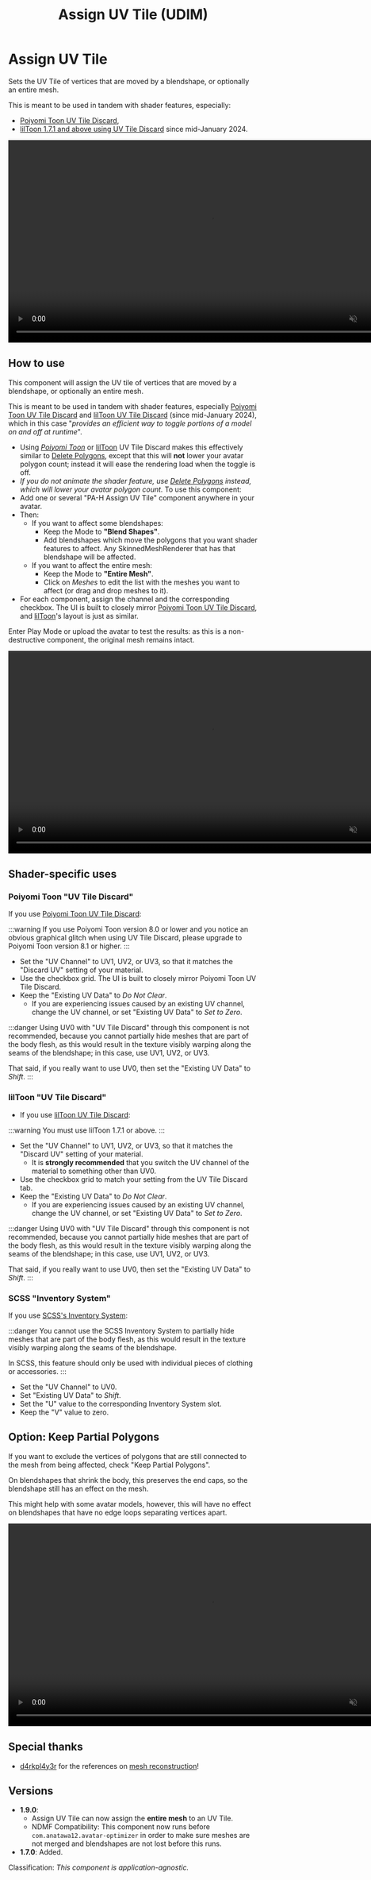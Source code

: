﻿---
title: Assign UV Tile (UDIM)
---

# Assign UV Tile

Sets the UV Tile of vertices that are moved by a blendshape, or optionally an entire mesh.

This is meant to be used in tandem with shader features, especially:
- [Poiyomi Toon UV Tile Discard](https://www.poiyomi.com/special-fx/uv-tile-discard),
- [lilToon 1.7.1 and above using UV Tile Discard](https://twitter.com/lil_xyzw/status/1747601947069464752) since mid-January 2024.

<video controls muted width="816">
    <source src={require('../img/13rQ7HGwPr.mp4').default}/>
</video>

## How to use

This component will assign the UV tile of vertices that are moved by a blendshape, or optionally an entire mesh.

This is meant to be used in tandem with shader features, especially [Poiyomi Toon UV Tile Discard](https://www.poiyomi.com/special-fx/uv-tile-discard) and [lilToon UV Tile Discard](https://twitter.com/lil_xyzw/status/1747601947069464752) (since mid-January 2024),
which in this case "*provides an efficient way to toggle portions of a model on and off at runtime*".

- Using *[Poiyomi Toon](https://www.poiyomi.com/special-fx/uv-tile-discard)* or [lilToon](https://twitter.com/lil_xyzw/status/1747601947069464752) UV Tile Discard makes this effectively similar to [Delete Polygons](./delete-polygons),
except that this will **not** lower your avatar polygon count; instead it will ease the rendering load when the toggle is off.
- *If you do not animate the shader feature, use [Delete Polygons](./delete-polygons) instead, which will lower your avatar polygon count.*
To use this component:
- Add one or several "PA-H Assign UV Tile" component anywhere in your avatar.
- Then:
    - If you want to affect some blendshapes:
      - Keep the Mode to **"Blend Shapes"**.
      - Add blendshapes which move the polygons that you want shader features to affect. Any SkinnedMeshRenderer that has that blendshape will be affected.
    - If you want to affect the entire mesh:
      - Keep the Mode to **"Entire Mesh"**.
      - Click on *Meshes* to edit the list with the meshes you want to affect (or drag and drop meshes to it).
- For each component, assign the channel and the corresponding checkbox. The UI is built to closely mirror [Poiyomi Toon UV Tile Discard](https://www.poiyomi.com/special-fx/uv-tile-discard), and [lilToon](https://twitter.com/lil_xyzw/status/1747601947069464752)'s layout is just as similar.

Enter Play Mode or upload the avatar to test the results: as this is a non-destructive component, the original mesh remains intact.

<video controls muted width="816">
    <source src={require('../img/pOxhnkOYpj.mp4').default}/>
</video>

## Shader-specific uses

### Poiyomi Toon "UV Tile Discard"

If you use [Poiyomi Toon UV Tile Discard](https://www.poiyomi.com/special-fx/uv-tile-discard):

:::warning
If you use Poiyomi Toon version 8.0 or lower and you notice an obvious graphical glitch when using UV Tile Discard,
please upgrade to Poiyomi Toon version 8.1 or higher.
:::

- Set the "UV Channel" to UV1, UV2, or UV3, so that it matches the "Discard UV" setting of your material.
- Use the checkbox grid. The UI is built to closely mirror Poiyomi Toon UV Tile Discard.
- Keep the "Existing UV Data" to *Do Not Clear*.
  - If you are experiencing issues caused by an existing UV channel, change the UV channel, or set "Existing UV Data" to *Set to Zero*.

:::danger
Using UV0 with "UV Tile Discard" through this component is not recommended, because you cannot partially hide meshes that are part of the body flesh,
as this would result in the texture visibly warping along the seams of the blendshape; in this case, use UV1, UV2, or UV3.

That said, if you really want to use UV0, then set the "Existing UV Data" to *Shift*.
:::

### lilToon "UV Tile Discard"

- If you use [lilToon UV Tile Discard](https://twitter.com/lil_xyzw/status/1747601947069464752):

:::warning
You must use lilToon 1.7.1 or above.
:::

- Set the "UV Channel" to UV1, UV2, or UV3, so that it matches the "Discard UV" setting of your material.
  - It is **strongly recommended** that you switch the UV channel of the material to something other than UV0.
- Use the checkbox grid to match your setting from the UV Tile Discard tab.
- Keep the "Existing UV Data" to *Do Not Clear*.
  - If you are experiencing issues caused by an existing UV channel, change the UV channel, or set "Existing UV Data" to *Set to Zero*.

:::danger
Using UV0 with "UV Tile Discard" through this component is not recommended, because you cannot partially hide meshes that are part of the body flesh,
as this would result in the texture visibly warping along the seams of the blendshape; in this case, use UV1, UV2, or UV3.

That said, if you really want to use UV0, then set the "Existing UV Data" to *Shift*.
:::

### SCSS "Inventory System"

If you use [SCSS's Inventory System](https://gitlab.com/s-ilent/SCSS/-/wikis/Manual/Inventory-System):

:::danger
You cannot use the SCSS Inventory System to partially hide meshes that are part of the body flesh, as this would result in the texture visibly warping along the seams of the blendshape.

In SCSS, this feature should only be used with individual pieces of clothing or accessories.
:::

- Set the "UV Channel" to UV0.
- Set "Existing UV Data" to *Shift*.
- Set the "U" value to the corresponding Inventory System slot.
- Keep the "V" value to zero.

## Option: Keep Partial Polygons

If you want to exclude the vertices of polygons that are still connected to the mesh from being affected, check "Keep Partial Polygons".

On blendshapes that shrink the body, this preserves the end caps, so the blendshape still has an effect on the mesh.

This might help with some avatar models, however, this will have no effect on blendshapes that have no edge loops separating vertices apart.

<video controls muted width="816">
    <source src={require('../img/YkcjjmKw2G.mp4').default}/>
</video>

## Special thanks

- [d4rkpl4y3r](https://github.com/d4rkc0d3r/) for the references on [mesh reconstruction](https://github.com/d4rkc0d3r/d4rkAvatarOptimizer)!

## Versions

- **1.9.0**:
    - Assign UV Tile can now assign the **entire mesh** to an UV Tile.
    - NDMF Compatibility: This component now runs before `com.anatawa12.avatar-optimizer` in order to make sure meshes are not merged and blendshapes are not lost before this runs.
- **1.7.0**: Added.

Classification: *This component is application-agnostic.*
